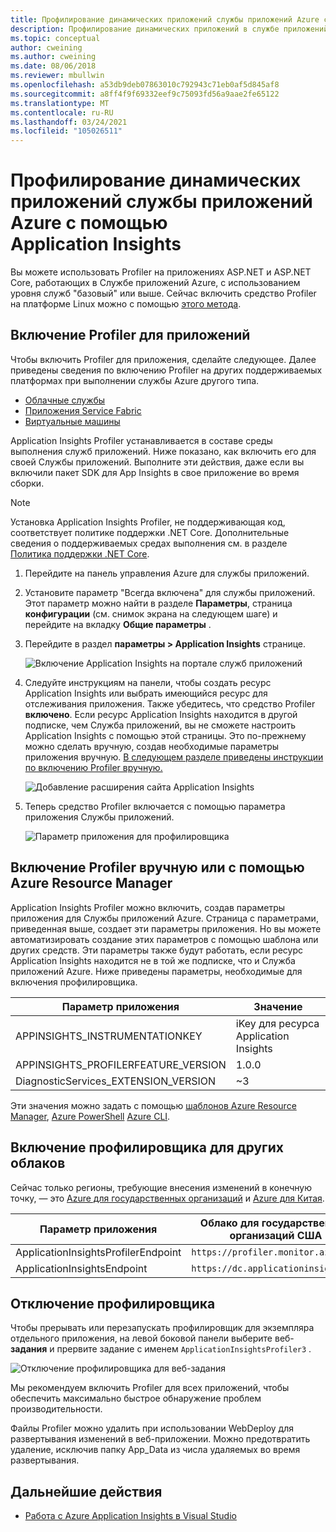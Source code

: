 ```yaml
---
title: Профилирование динамических приложений службы приложений Azure с помощью Application Insights | Документация Майкрософт
description: Профилирование динамических приложений в службе приложений Azure с помощью Application Insights Profiler.
ms.topic: conceptual
author: cweining
ms.author: cweining
ms.date: 08/06/2018
ms.reviewer: mbullwin
ms.openlocfilehash: a53db9deb07863010c792943c71eb0af5d845af8
ms.sourcegitcommit: a8ff4f9f69332eef9c75093fd56a9aae2fe65122
ms.translationtype: MT
ms.contentlocale: ru-RU
ms.lasthandoff: 03/24/2021
ms.locfileid: "105026511"
---
```

# <a name="profile-live-azure-app-service-apps-with-application-insights"></a>Профилирование динамических приложений службы приложений Azure с помощью Application Insights

Вы можете использовать Profiler на приложениях ASP.NET и ASP.NET Core, работающих в Службе приложений Azure, с использованием уровня служб "базовый" или выше. Сейчас включить средство Profiler на платформе Linux можно с помощью [этого метода](profiler-aspnetcore-linux.md).

## <a name="enable-profiler-for-your-app"></a><a id="installation"></a> Включение Profiler для приложений
Чтобы включить Profiler для приложения, сделайте следующее. Далее приведены сведения по включению Profiler на других поддерживаемых платформах при выполнении службы Azure другого типа.
* [Облачные службы](./profiler-cloudservice.md?toc=%2fazure%2fazure-monitor%2ftoc.json)
* [Приложения Service Fabric](./profiler-servicefabric.md?toc=%2fazure%2fazure-monitor%2ftoc.json)
* [Виртуальные машины](./profiler-vm.md?toc=%2fazure%2fazure-monitor%2ftoc.json)

Application Insights Profiler устанавливается в составе среды выполнения служб приложений. Ниже показано, как включить его для своей Службы приложений. Выполните эти действия, даже если вы включили пакет SDK для App Insights в свое приложение во время сборки.

> [!NOTE]
> Установка Application Insights Profiler, не поддерживающая код, соответствует политике поддержки .NET Core.
> Дополнительные сведения о поддерживаемых средах выполнения см. в разделе [Политика поддержки .NET Core](https://dotnet.microsoft.com/platform/support/policy/dotnet-core).

1. Перейдите на панель управления Azure для службы приложений.
1. Установите параметр "Всегда включена" для службы приложений. Этот параметр можно найти в разделе **Параметры**, страница **конфигурации** (см. снимок экрана на следующем шаге) и перейдите на вкладку **Общие параметры** .
1. Перейдите в раздел **параметры > Application Insights** странице.

   ![Включение Application Insights на портале служб приложений](./media/profiler/AppInsights-AppServices.png)

1. Следуйте инструкциям на панели, чтобы создать ресурс Application Insights или выбрать имеющийся ресурс для отслеживания приложения. Также убедитесь, что средство Profiler **включено**. Если ресурс Application Insights находится в другой подписке, чем Служба приложений, вы не сможете настроить Application Insights с помощью этой страницы. Это по-прежнему можно сделать вручную, создав необходимые параметры приложения вручную. [В следующем разделе приведены инструкции по включению Profiler вручную.](#enable-profiler-manually-or-with-azure-resource-manager) 

   ![Добавление расширения сайта Application Insights][Enablement UI]

1. Теперь средство Profiler включается с помощью параметра приложения Службы приложений.

    ![Параметр приложения для профилировщика][profiler-app-setting]

## <a name="enable-profiler-manually-or-with-azure-resource-manager"></a>Включение Profiler вручную или с помощью Azure Resource Manager
Application Insights Profiler можно включить, создав параметры приложения для Cлужбы приложений Azure. Страница с параметрами, приведенная выше, создает эти параметры приложения. Но вы можете автоматизировать создание этих параметров с помощью шаблона или других средств. Эти параметры также будут работать, если ресурс Application Insights находится не в той же подписке, что и Служба приложений Azure.
Ниже приведены параметры, необходимые для включения профилировщика.

|Параметр приложения    | Значение    |
|---------------|----------|
|APPINSIGHTS_INSTRUMENTATIONKEY         | iKey для ресурса Application Insights    |
|APPINSIGHTS_PROFILERFEATURE_VERSION | 1.0.0 |
|DiagnosticServices_EXTENSION_VERSION | ~3 |


Эти значения можно задать с помощью [шаблонов Azure Resource Manager](./azure-web-apps.md#app-service-application-settings-with-azure-resource-manager), [Azure PowerShell](/powershell/module/az.websites/set-azwebapp)  [Azure CLI](/cli/azure/webapp/config/appsettings).

## <a name="enable-profiler-for-other-clouds"></a>Включение профилировщика для других облаков

Сейчас только регионы, требующие внесения изменений в конечную точку, — это [Azure для государственных организаций](../../azure-government/compare-azure-government-global-azure.md#application-insights) и [Azure для Китая](/azure/china/resources-developer-guide).

|Параметр приложения    | Облако для государственных организаций США | Облако для Китая |   
|---------------|---------------------|-------------|
|ApplicationInsightsProfilerEndpoint         | `https://profiler.monitor.azure.us`    | `https://profiler.monitor.azure.cn` |
|ApplicationInsightsEndpoint | `https://dc.applicationinsights.us` | `https://dc.applicationinsights.azure.cn` |

## <a name="disable-profiler"></a>Отключение профилировщика

Чтобы прерывать или перезапускать профилировщик для экземпляра отдельного приложения, на левой боковой панели выберите веб- **задания** и прервите задание с именем `ApplicationInsightsProfiler3` .

  ![Отключение профилировщика для веб-задания][disable-profiler-webjob]

Мы рекомендуем включить Profiler для всех приложений, чтобы обеспечить максимально быстрое обнаружение проблем производительности.

Файлы Profiler можно удалить при использовании WebDeploy для развертывания изменений в веб-приложении. Можно предотвратить удаление, исключив папку App_Data из числа удаляемых во время развертывания. 


## <a name="next-steps"></a>Дальнейшие действия

* [Работа с Azure Application Insights в Visual Studio](./visual-studio.md)

[Enablement UI]: ./media/profiler/Enablement_UI.png
[profiler-app-setting]:./media/profiler/profiler-app-setting.png
[disable-profiler-webjob]: ./media/profiler/disable-profiler-webjob.png